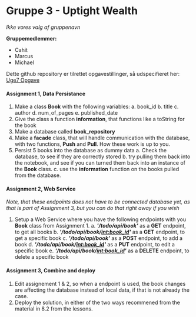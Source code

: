 # Gruppe 3 - Uptight Wealth
*Ikke vores valg af gruppenavn*

**Gruppemedlemmer:**
- Cahit
- Marcus
- Michael

Dette github repository er tilrettet opgavestillinger, så udspecifieret her: [Uge7 Opgave](https://docs.google.com/document/d/1ojSiBWwLo4-Rc7763vx6aVEYdNluATOMja9qqk4dodU/edit#) 


#### Assignment 1, Data Persistance
1. Make a class **Book** with the following variables:
  a. book_id
  b. title
  c. author
  d. num_of_pages
  e. published_date
2. Give the class a function **information**, that functions like a toString for the book
3. Make a database called **book_repository**
4. Make a **facade** class, that will handle communication with the database, with two functions, **Push** and **Pull**. How these work is up to you.
4. Persist 5 books into the database as dummy data
a. Check the database, to see if they are correctly stored
b. try pulling them back into the notebook, and see if you can turned them back into an instance of the **Book** class.
c. use the **information** function on the books pulled from the database.

#### Assignment 2, Web Service
*Note, that these endpoints does not have to be connected database yet, as that is part of Assignment 3, but you can do that right away if you wish*
1. Setup a Web Service where you have the following endpoints with you **Book** class from Assignment 1.
a. ***'/todo/api/book'*** as a **GET** endpoint, to get all books
b. ***'/todo/api/book/<int:book_id>'*** as a **GET** endpoint, to get a specific book
c. ***'/todo/api/book'*** as a **POST** endpoint, to add a book
d. ***'/todo/api/book/<int:book_id>'*** as a **PUT** endpoint, to edit a specific book
e. ***'/todo/api/book/<int:book_id>'*** as a **DELETE** endpoint, to delete a specific book


#### Assignment 3, Combine and deploy
1. Edit assignement 1 & 2, so when a endpoint is used, the book changes are affecting the database instead of local data, if that is not already the case.
2. Deploy the solution, in either of the two ways recommened from the material in 8.2 from the lessons.

